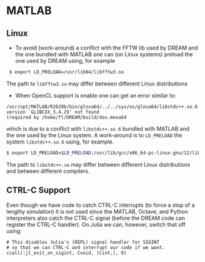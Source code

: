 # MATLAB

## Linux

* To avoid (work-around) a conflict with the FFTW lib used by DREAM and the one bundled with MATLAB one can
(on Linux systems) preload the one used by DREAM using, for example
```bash
 $ export LD_PRELOAD=/usr/lib64/libfftw3.so
```
The path to `libfftw3.so` may differ between different Linux distributions

* When OpenCL support is enable one can get an error similar to:
```
/usr/opt/MATLAB/R2020b/bin/glnxa64/../../sys/os/glnxa64/libstdc++.so.6: version `GLIBCXX_3.4.29' not found
(required by /home/fl/DREAM/build/das.mexa64
```
which is due to a conflict with `libstdc++.so.6`  bundled with MATLAB and the one used by the Linux system.
A work-around is to `LD_PRELOAD` the system `libstdc++.so.6` using, for example.
```bash
$ export LD_PRELOAD=$LD_PRELOAD:/usr/lib/gcc/x86_64-pc-linux-gnu/12/libstdc++.so.6
```
The path to `libstdc++.so` may differ between different Linux distributions and between different compilers.

## CTRL-C Support

Even though we have code to catch CTRL-C interrupts (to force a stop of a lengthy simulation) it is not used
since the MATLAB, Octave, and Python interpreters also catch the CTRL-C signal (before the DREAM code can register
the CTRL-C handler). On Julia we can, however, switch that off using:
```
# This disables Julia's (REPL) signal handler for SIGINT
# so that we can CTRL-C and interrupt our code if we want.
ccall(:jl_exit_on_sigint, Cvoid, (Cint,), 0)

```
